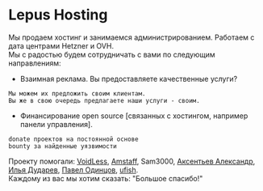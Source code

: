 # Lepus Hosting
Мы продаем хостинг и занимаемся администрированием. Работаем с дата центрами Hetzner и OVH.<br/>
Мы с радостью будем сотрудничать с вами по следующим направлениям:<br>
- Взаимная реклама. Вы предоставляете качественные услуги?
```
Мы можем их предложить своим клиентам.
Вы же в свою очередь предлагаете наши услуги - своим.
```
- Финансирование open source [связанных с хостингом, например панели управления].<br/>
```
donate проектов на постоянной основе
bounty за найденные уязвимости
```
Проекту помогали: <a href="https://github.com/voidless">VoidLess</a>, <a href="https://github.com/AmsTaFFix">Amstaff</a>, Sam3000, <a href="http://sanasol.ws/">Аксентьев Александр</a>, <a href="http://txtup.ru/">Илья Дударев</a>, <a href="http://www.stableit.ru">Павел Одинцов</a>, <a href="http://cube-art.ru">ufish</a>.<br/>
Каждому из вас мы хотим сказать: "Большое спасибо!"

